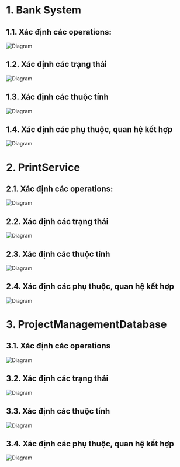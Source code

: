 # 1. Bank System

## 1.1. Xác định các operations:

![Diagram](https://www.planttext.com/api/plantuml/png/f54nRiCm3Dpr2eqfa7n0Gn6aNJ8qA90Nq3AJ6f78WA8B24LVrg5FoXSgsN3XEcCNIRWZZyVJxUjxcnH4-nYCyG5Iig-GXKDuOj9wezWFO-rLs6DAXOn8kdfmzfsxrdnENViTqEMOas8SwbM0qWdbXGdp2hpddjJPMhMd4qi4xPZMzWhPlw6_k3ftUDr9BvGJKZlP-9VkH0og44UXblicO5qOyZCeEblFlsPcWyRUqSMXZmsAiqULZiu5Rqhj0IB-GaNbFjtDvd6UdfadMRaPjM2c1PRumgCnsn9P_U4V0000__y30000)

## 1.2. Xác định các trạng thái

![Diagram](https://www.planttext.com/api/plantuml/png/UhzxlqDnIM9HIMbk3XSNa5MIgX2GcfUIcPSEvIa5WwGL0ehoarEBYu7YIWg9nGfWGOGOJ2UwW590OcLkQbw9WdD-Ra5EQabg2bWtL1GkYAxQBJ4p1rKfH0Ig3bqVL98hMYjMGLVN3ku1A0qMGtEmWfK2kh-uq9M0ZK98eykW-m6xFDHjwAh1If3q8Yi6oy7yv03q0p1k00000F__0m00)

## 1.3. Xác định các thuộc tính

![Diagram](https://www.planttext.com/api/plantuml/png/T91D3e9038NtSufUW0lCmX1rmuQOU88oL2NC3nawYudXP2uyabUGWKGGuwPjNlErhtqzdddFw3aOBOJIsFTmmkYTrWTdEMNoS1S0P3hj8b5HIpYpR-nr53kCwaQgbGcQgb6iqBQ5lJXla1jd9Uo_1J6iDatGj02D2vObr2vKckRXHsIIaE82RQRDh589BeEfoA_y9Iib6lf8W_YzBikotUB_JtzxGqwsJZzx0m00__y30000)

## 1.4. Xác định các phụ thuộc, quan hệ kết hợp

![Diagram](https://www.planttext.com/api/plantuml/png/h591QWGX4Bpx2ey9P3xW8In9BdF8ih0lw75wac6rNRGDIDYNvP0dvGlHaInETayX82fLLdNRtLyVdvl0u3bQ8uGs48BSGVBEc4T7N4xqybr8YVPeN4BiHoNtx6TwoU0Hadv5VL15jDmoE00TUfgSjy2p8oKVra1-abSC66HVg7qAZ3P3x872XFxP4QORqDf5uWlvtPMejqg-kNaK9o5cOlGJQ6pDbny4f34BB1B_rRmMgF7zN-CVOd45Mur65mU3jTXFmAXasTVPD86gjcQnZNP0t_Ihj6OB5i_GILnsk-kw-rLdsa8kPCFzfivpS4tJ3i4c5wqCtJS0003__mC0)

# 2. PrintService

## 2.1. Xác định các operations:

![Diagram](https://www.planttext.com/api/plantuml/png/X94n3i8m34Ntd28Z3Br01bG9bZ8XUeAG6XGfJIBNhH2e9sFWI5o19AL8RP5O4iNVp_vsNezdtf14Qcl3c3AoQVW1jQMjiuJE641-Pvodd2JitMcr5hnpkcBzY1H9AW4xhI01FWQEu1tI2jCb-F1Sm0iMhg1QWbJY7po44wQ2PR0XjQH0NaOJEqaWU3ndBGjxTbXBqiv-UA-X4Jn8aPKUiDGt-DRhsNmpMPPjfhEpwIPImaHVoiC4FuIvIPQ3hU8_lG400F__0m00)

## 2.2. Xác định các trạng thái

![Diagram](https://www.planttext.com/api/plantuml/png/UhzxlqDnIM9HIMbk3XUNWaAqLgo2hgwTGdXYPabcNZfGH0761ei7WzG656NcmMLHHC1gKAGnPTmoypABCr9JS4adPkOWIyAKWrKuv-SMvAIMeCY3rODbaRJ25O8bWBu2YoAf1GavfEQb0FqD0000__y30000)

## 2.3. Xác định các thuộc tính

![Diagram](https://www.planttext.com/api/plantuml/png/N9113i8W44Ntd68kq0kmC4rqKrV6dW3RqP1G8CFeegOdS-6Hl890HGsR8VF__3V0w_5i0olYwsI468mA0GwaBM-TPNB68C5T0FYaxTsf6oNq79jB50cz8vPmp6UPGf8heaUwwG75Ki3hNEOD4O-M_s0vkrEC4bBzfJAhisT7asBjx2VlDGO9qKfPvP5wFUENjuZw5KtJRCfDQsyrwqMYHJkcVta3003__mC0)

## 2.4. Xác định các phụ thuộc, quan hệ kết hợp

![Diagram](https://www.planttext.com/api/plantuml/png/T58xZiCW4EqvnPIRmXUWM4NADjvgjJu1mUC8oG5h64UhZNAo53bIhX30Fvme3OXvlCyCtA-thMT5t1zR8NIhl8SVCfPtpZAvjaM2im3eOktRxSjQGiNXS0X5miuHI_XD-tGBIGuI5TB9Q0prtgE7elY4SWLSX4Zt6wLn3IsUW_R7sceZuUHC7GMoo3aN_r3tZ4dY3Naq68BDBMXd6tFeQGoSX4lRE3egDiukbWCZcGKEe-LiCadvIp5AYEjJq4nlv7S6lOG0HQxga2hpZxFUHJm_IV4wpFNyYZdyXB_2OyzlU7dJMxHr_20F0000__y30000)

# 3. ProjectManagementDatabase

## 3.1. Xác định các operations

![Diagram]()

## 3.2. Xác định các trạng thái

![Diagram]()

## 3.3. Xác định các thuộc tính

![Diagram]()

## 3.4. Xác định các phụ thuộc, quan hệ kết hợp

![Diagram]()
